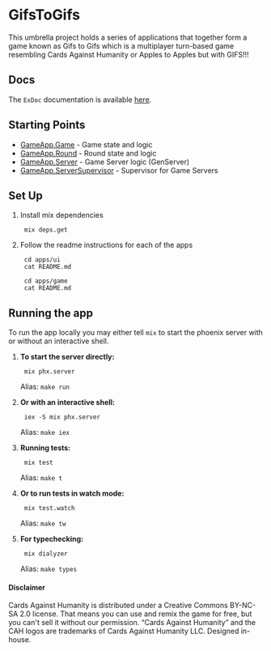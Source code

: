 # GifsToGifs

This umbrella project holds a series of applications that together form a game
known as Gifs to Gifs which is a multiplayer turn-based game resembling
Cards Against Humanity or Apples to Apples but with GIFS!!!

## Docs

The `ExDoc` documentation is available [here](https://solomonhawk.github.io/gifs-to-gifs-reborn/).

## Starting Points

* [GameApp.Game](https://solomonhawk.github.io/gifs-to-gifs-reborn/GameApp.Game.html) - Game state and logic
* [GameApp.Round](https://solomonhawk.github.io/gifs-to-gifs-reborn/GameApp.Round.html) - Round state and logic
* [GameApp.Server](https://solomonhawk.github.io/gifs-to-gifs-reborn/GameApp.Server.html) - Game Server logic (GenServer)
* [GameApp.ServerSupervisor](https://solomonhawk.github.io/gifs-to-gifs-reborn/GameApp.ServerSupervisor.html) - Supervisor for Game Servers

## Set Up

1. Install mix dependencies

        mix deps.get

2. Follow the readme instructions for each of the apps

        cd apps/ui
        cat README.md

        cd apps/game
        cat README.md

## Running the app

To run the app locally you may either tell `mix` to start the phoenix server with or without an interactive shell.

1. **To start the server directly:**

        mix phx.server

    Alias: `make run`

2. **Or with an interactive shell:**

        iex -S mix phx.server

    Alias: `make iex`

3. **Running tests:**

        mix test

    Alias: `make t`

4. **Or to run tests in watch mode:**

        mix test.watch

    Alias: `make tw`

5. **For typechecking:**

        mix dialyzer

    Alias: `make types`

#### Disclaimer

Cards Against Humanity is distributed under a Creative Commons BY-NC-SA 2.0 license. That means you can use and remix the game for free, but you can't sell it without our permission. “Cards Against Humanity” and the CAH logos are trademarks of Cards Against Humanity LLC. Designed in-house.